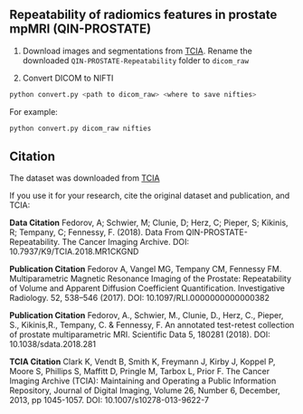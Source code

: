 ## Repeatability of radiomics features in prostate mpMRI (QIN-PROSTATE)

1. Download images and segmentations from [TCIA](https://wiki.cancerimagingarchive.net/display/Public/QIN+PROSTATE#18022465db2186bfb9d24789803d784c7a3c1041).
   Rename the downloaded `QIN-PROSTATE-Repeatability` folder to `dicom_raw`

2. Convert DICOM to NIFTI

```bash
python convert.py <path to dicom_raw> <where to save nifties>
```

For example:

```bash
python convert.py dicom_raw nifties
```

## Citation

The dataset was downloaded from [TCIA](https://wiki.cancerimagingarchive.net/display/Public/QIN-PROSTATE-Repeatability)

If you use it for your research, cite the original dataset and publication, and TCIA:

**Data Citation**
Fedorov, A; Schwier, M; Clunie, D; Herz, C; Pieper, S; Kikinis, R; Tempany, C; Fennessy, F. (2018). Data From QIN-PROSTATE-Repeatability. The Cancer Imaging Archive. DOI: 10.7937/K9/TCIA.2018.MR1CKGND

**Publication Citation**
Fedorov A, Vangel MG, Tempany CM, Fennessy FM. Multiparametric Magnetic Resonance Imaging of the Prostate: Repeatability of Volume and Apparent Diffusion Coefficient Quantification. Investigative Radiology. 52, 538–546 (2017). DOI: 10.1097/RLI.0000000000000382

**Publication Citation**
Fedorov, A., Schwier, M., Clunie, D., Herz, C., Pieper, S., Kikinis,R., Tempany, C. & Fennessy, F. An annotated test-retest collection of prostate multiparametric MRI. Scientific Data 5, 180281 (2018). DOI:
10.1038/sdata.2018.281

**TCIA Citation**
Clark K, Vendt B, Smith K, Freymann J, Kirby J, Koppel P, Moore S, Phillips S, Maffitt D, Pringle M, Tarbox L, Prior F. The Cancer Imaging Archive (TCIA): Maintaining and Operating a Public Information Repository, Journal of Digital Imaging, Volume 26, Number 6, December, 2013, pp 1045-1057. DOI: 10.1007/s10278-013-9622-7

```

```
